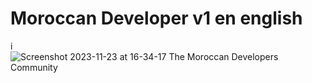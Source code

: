 # Moroccan Developer v1 en english 

i![Screenshot 2023-11-23 at 16-34-17 The Moroccan Developers Community](https://github.com/kendali/md-app/assets/71265835/912bf6d4-5263-46ad-abd9-886b1b24c8f1)
